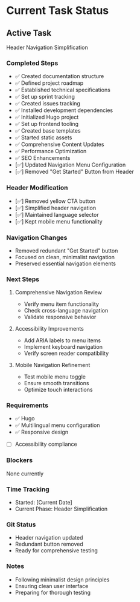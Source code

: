 # Current Task Status

## Active Task
Header Navigation Simplification

### Completed Steps
- ✅ Created documentation structure
- ✅ Defined project roadmap
- ✅ Established technical specifications
- ✅ Set up sprint tracking
- ✅ Created issues tracking
- ✅ Installed development dependencies
- ✅ Initialized Hugo project
- ✅ Set up frontend tooling
- ✅ Created base templates
- ✅ Started static assets
- ✅ Comprehensive Content Updates
- ✅ Performance Optimization
- ✅ SEO Enhancements
- [✅] Updated Navigation Menu Configuration
- [✅] Removed "Get Started" Button from Header

### Header Modification
- [✅] Removed yellow CTA button
- [✅] Simplified header navigation
- [✅] Maintained language selector
- [✅] Kept mobile menu functionality

### Navigation Changes
- Removed redundant "Get Started" button
- Focused on clean, minimalist navigation
- Preserved essential navigation elements

### Next Steps
1. Comprehensive Navigation Review
   - Verify menu item functionality
   - Check cross-language navigation
   - Validate responsive behavior

2. Accessibility Improvements
   - Add ARIA labels to menu items
   - Implement keyboard navigation
   - Verify screen reader compatibility

3. Mobile Navigation Refinement
   - Test mobile menu toggle
   - Ensure smooth transitions
   - Optimize touch interactions

### Requirements
- ✅ Hugo
- ✅ Multilingual menu configuration
- ✅ Responsive design
- [ ] Accessibility compliance

### Blockers
None currently

### Time Tracking
- Started: [Current Date]
- Current Phase: Header Simplification

### Git Status
- Header navigation updated
- Redundant button removed
- Ready for comprehensive testing

### Notes
- Following minimalist design principles
- Ensuring clean user interface
- Preparing for thorough testing
